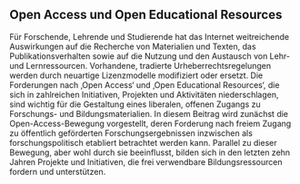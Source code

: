 <!-- filename: 00_Offene_Lehr-_und_Forschungsressourcen.md -->
<!-- title: Offene Lehr- und Forschungsressourcen -->

<!-- tags: #openness,#vertiefung,#werkzeugmethode -->
<!-- authors: Katja Mruck, Günter Mey, Sandra Schön, Heiko Idensen, Peter Purgathofer -->

## Open Access und Open Educational Resources

Für Forschende, Lehrende und Studierende hat das Internet weitreichende Auswirkungen auf die Recherche von Materialien und Texten, das Publikationsverhalten sowie auf die Nutzung und den Austausch von Lehr- und Lernressourcen. Vorhandene, tradierte Urheberrechtsregelungen werden durch neuartige Lizenzmodelle modifiziert oder ersetzt. Die Forderungen nach ‚Open Access‘ und ‚Open Educational Resources‘, die sich in zahlreichen Initiativen, Projekten und Aktivitäten niederschlagen, sind wichtig für die Gestaltung eines liberalen, offenen Zugangs zu Forschungs- und Bildungsmaterialien. In diesem Beitrag wird zunächst die Open-Access-Bewegung vorgestellt, deren Forderung nach freiem Zugang zu öffentlich geförderten Forschungsergebnissen inzwischen als forschungspolitisch etabliert betrachtet werden kann. Parallel zu dieser Bewegung, aber wohl durch sie beeinflusst, bilden sich in den letzten zehn Jahren Projekte und Initiativen, die frei verwendbare Bildungsressourcen fordern und unterstützen.

